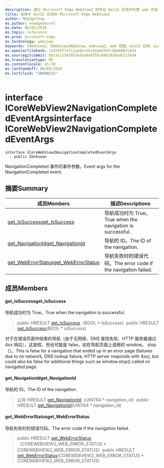 ```yaml
---
description: 通过 Microsoft Edge WebView2 控件在 Win32 应用中托管 web 内容
title: 适用于 Win32 应用的 Microsoft Edge WebView2
author: MSEdgeTeam
ms.author: msedgedevrel
ms.date: 06/05/2020
ms.topic: reference
ms.prod: microsoft-edge
ms.technology: webview
keywords: IWebView2、IWebView2WebView、webview2、web 视图、win32 应用、win32、edge、ICoreWebView2、ICoreWebView2Controller、浏览器控件、边缘 html
ms.openlocfilehash: 11d7e5ffef11a445c55cd4a9d70fcbbb8087c024
ms.sourcegitcommit: 8dca1c1367853e45a0a975bc89b1818adb117bd4
ms.translationtype: MT
ms.contentlocale: zh-CN
ms.lasthandoff: 06/08/2020
ms.locfileid: "10698515"
---
```

# <span data-ttu-id="015d4-104">interface ICoreWebView2NavigationCompletedEventArgs</span><span class="sxs-lookup"><span data-stu-id="015d4-104">interface ICoreWebView2NavigationCompletedEventArgs</span></span> 

```
interface ICoreWebView2NavigationCompletedEventArgs
  : public IUnknown
```

<span data-ttu-id="015d4-105">NavigationCompleted 事件的事件参数。</span><span class="sxs-lookup"><span data-stu-id="015d4-105">Event args for the NavigationCompleted event.</span></span>

## <span data-ttu-id="015d4-106">摘要</span><span class="sxs-lookup"><span data-stu-id="015d4-106">Summary</span></span>

 <span data-ttu-id="015d4-107">成员</span><span class="sxs-lookup"><span data-stu-id="015d4-107">Members</span></span>                        | <span data-ttu-id="015d4-108">描述</span><span class="sxs-lookup"><span data-stu-id="015d4-108">Descriptions</span></span>
--------------------------------|---------------------------------------------
[<span data-ttu-id="015d4-109">get_IsSuccess</span><span class="sxs-lookup"><span data-stu-id="015d4-109">get_IsSuccess</span></span>](#get_issuccess) | <span data-ttu-id="015d4-110">导航成功时为 True。</span><span class="sxs-lookup"><span data-stu-id="015d4-110">True when the navigation is successful.</span></span>
[<span data-ttu-id="015d4-111">get_NavigationId</span><span class="sxs-lookup"><span data-stu-id="015d4-111">get_NavigationId</span></span>](#get_navigationid) | <span data-ttu-id="015d4-112">导航的 ID。</span><span class="sxs-lookup"><span data-stu-id="015d4-112">The ID of the navigation.</span></span>
[<span data-ttu-id="015d4-113">get_WebErrorStatus</span><span class="sxs-lookup"><span data-stu-id="015d4-113">get_WebErrorStatus</span></span>](#get_weberrorstatus) | <span data-ttu-id="015d4-114">导航失败时的错误代码。</span><span class="sxs-lookup"><span data-stu-id="015d4-114">The error code if the navigation failed.</span></span>

## <span data-ttu-id="015d4-115">成员</span><span class="sxs-lookup"><span data-stu-id="015d4-115">Members</span></span>

#### <span data-ttu-id="015d4-116">get_IsSuccess</span><span class="sxs-lookup"><span data-stu-id="015d4-116">get_IsSuccess</span></span> 

<span data-ttu-id="015d4-117">导航成功时为 True。</span><span class="sxs-lookup"><span data-stu-id="015d4-117">True when the navigation is successful.</span></span>

> <span data-ttu-id="015d4-118">public HRESULT [get_IsSuccess](#get_issuccess)（BOOL \* IsSuccess）</span><span class="sxs-lookup"><span data-stu-id="015d4-118">public HRESULT [get_IsSuccess](#get_issuccess)(BOOL \* isSuccess)</span></span>

<span data-ttu-id="015d4-119">对于在错误页面中结束的导航（由于无网络、DNS 查找失败、HTTP 服务器通过4xx 响应），这是假，但也可能是 false，如在导航页面上调用的 window。 stop （）。</span><span class="sxs-lookup"><span data-stu-id="015d4-119">This is false for a navigation that ended up in an error page (failures due to no network, DNS lookup failure, HTTP server responds with 4xx), but could also be false for additional things such as window.stop() called on navigated page.</span></span>

#### <span data-ttu-id="015d4-120">get_NavigationId</span><span class="sxs-lookup"><span data-stu-id="015d4-120">get_NavigationId</span></span> 

<span data-ttu-id="015d4-121">导航的 ID。</span><span class="sxs-lookup"><span data-stu-id="015d4-121">The ID of the navigation.</span></span>

> <span data-ttu-id="015d4-122">公共 HRESULT [get_NavigationId](#get_navigationid)（UINT64 \* navigation_id）</span><span class="sxs-lookup"><span data-stu-id="015d4-122">public HRESULT [get_NavigationId](#get_navigationid)(UINT64 \* navigation_id)</span></span>

#### <span data-ttu-id="015d4-123">get_WebErrorStatus</span><span class="sxs-lookup"><span data-stu-id="015d4-123">get_WebErrorStatus</span></span> 

<span data-ttu-id="015d4-124">导航失败时的错误代码。</span><span class="sxs-lookup"><span data-stu-id="015d4-124">The error code if the navigation failed.</span></span>

> <span data-ttu-id="015d4-125">public HRESULT [get_WebErrorStatus](#get_weberrorstatus)（COREWEBVIEW2_WEB_ERROR_STATUS \* COREWEBVIEW2_WEB_ERROR_STATUS）</span><span class="sxs-lookup"><span data-stu-id="015d4-125">public HRESULT [get_WebErrorStatus](#get_weberrorstatus)(COREWEBVIEW2_WEB_ERROR_STATUS \* COREWEBVIEW2_WEB_ERROR_STATUS)</span></span>

